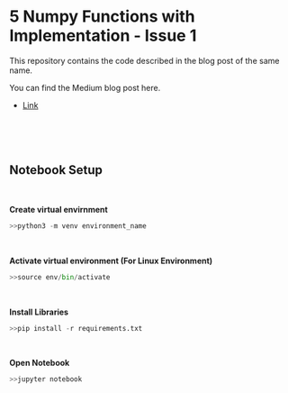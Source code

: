 # 5 Numpy Functions with Implementation - Issue 1

This repository contains the code described in the blog post of the same name.

You can find the Medium blog post here.

* [Link](https://fprasanta2016.medium.com/5-numpy-functions-and-their-realistic-implementation-aa0aff8713aa)

<br/>
<br/>
<br/>

## Notebook Setup
<br/>

**Create virtual envirnment**
<br/>

```python
>>python3 -m venv environment_name
```
<br/>

**Activate virtual environment (For Linux Environment)**
<br/>

```python
>>source env/bin/activate
```
<br/>

**Install Libraries**
<br/>

```python
>>pip install -r requirements.txt
```
<br/>

**Open Notebook**
<br/>

```python
>>jupyter notebook
```
